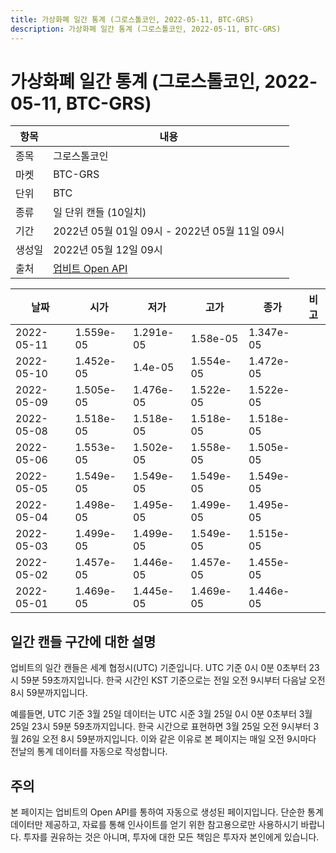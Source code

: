 ```yaml
---
title: 가상화폐 일간 통계 (그로스톨코인, 2022-05-11, BTC-GRS)
description: 가상화폐 일간 통계 (그로스톨코인, 2022-05-11, BTC-GRS)
---
```



가상화폐 일간 통계 (그로스톨코인, 2022-05-11, BTC-GRS)
===

|항목|내용|
|--|--|
|종목|그로스톨코인|
|마켓|BTC-GRS|
|단위|BTC|
|종류|일 단위 캔들 (10일치)|
|기간|2022년 05월 01일 09시 - 2022년 05월 11일 09시|
|생성일|2022년 05월 12일 09시|
|출처|[업비트 Open API](https://docs.upbit.com)|


|날짜|시가|저가|고가|종가|비고|
|--|--|--|--|--|--|
|2022-05-11|1.559e-05|1.291e-05|1.58e-05|1.347e-05|    |
|2022-05-10|1.452e-05|1.4e-05|1.554e-05|1.472e-05|    |
|2022-05-09|1.505e-05|1.476e-05|1.522e-05|1.522e-05|    |
|2022-05-08|1.518e-05|1.518e-05|1.518e-05|1.518e-05|    |
|2022-05-06|1.553e-05|1.502e-05|1.558e-05|1.505e-05|    |
|2022-05-05|1.549e-05|1.549e-05|1.549e-05|1.549e-05|    |
|2022-05-04|1.498e-05|1.495e-05|1.499e-05|1.495e-05|    |
|2022-05-03|1.499e-05|1.499e-05|1.549e-05|1.515e-05|    |
|2022-05-02|1.457e-05|1.446e-05|1.457e-05|1.455e-05|    |
|2022-05-01|1.469e-05|1.445e-05|1.469e-05|1.446e-05|    |


일간 캔들 구간에 대한 설명
---


업비트의 일간 캔들은 세계 협정시(UTC) 기준입니다. 
UTC 기준 0시 0분 0초부터 23시 59분 59초까지입니다. 
한국 시간인 KST 기준으로는 전일 오전 9시부터 다음날 오전 8시 59분까지입니다. 


예를들면, UTC 기준 3월 25일 데이터는 UTC 시준 3월 25일 0시 0분 0초부터 3월 25일 23시 59분 59초까지입니다. 
한국 시간으로 표현하면 3월 25일 오전 9시부터 3월 26일 오전 8시 59분까지입니다. 
이와 같은 이유로 본 페이지는 매일 오전 9시마다 전날의 통계 데이터를 자동으로 작성합니다. 


주의
---


본 페이지는 업비트의 Open API를 통하여 자동으로 생성된 페이지입니다. 
단순한 통계 데이터만 제공하고, 자료를 통해 인사이트를 얻기 위한 참고용으로만 사용하시기 바랍니다. 
투자를 권유하는 것은 아니며, 투자에 대한 모든 책임은 투자자 본인에게 있습니다. 
